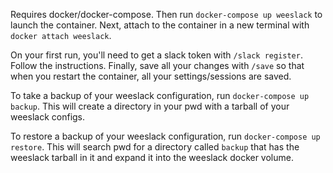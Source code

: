 Requires docker/docker-compose. Then run `docker-compose up weeslack` to launch the container. Next, attach to the container in a new terminal with `docker attach weeslack`.

On your first run, you'll need to get a slack token with `/slack register`. Follow the instructions. Finally, save all your changes with `/save` so that when you restart the container, all your settings/sessions are saved.

To take a backup of your weeslack configuration, run `docker-compose up backup`. This will create a directory in your pwd with a tarball of your weeslack configs.

To restore a backup of your weeslack configuration, run `docker-compose up restore`. This will search pwd for a directory called `backup` that has the weeslack tarball in it and expand it into the weeslack docker volume.
